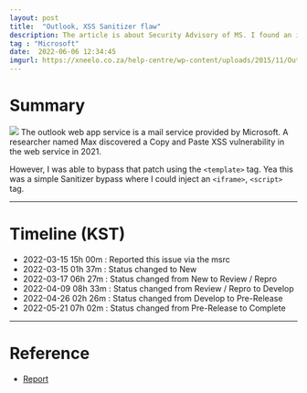 ```yaml
---
layout: post
title:  "Outlook, XSS Sanitizer flaw"
description: The article is about Security Advisory of MS. I found an interesting logic bug while working on mitigation of xss!
tag : "Microsoft"
date:  2022-06-06 12:34:45
imgurl: https://xneelo.co.za/help-centre/wp-content/uploads/2015/11/Outlook-logo.png
---
```

# Summary

![](https://media.discordapp.net/attachments/1324169819637022723/1324169831590658078/image.png?ex=67772cc1&is=6775db41&hm=eb96d8721d6db7bdd17435b4ffdbb0e3b37d9ad1def3e3824f524336becc11d7&=&format=webp&quality=lossless&width=2002&height=65)
The outlook web app service is a mail service provided by Microsoft. A researcher named Max discovered a Copy and Paste XSS vulnerability in the web service in 2021.

However, I was able to bypass that patch using the `<template>` tag. Yea this was a simple Sanitizer bypass where I could inject an `<iframe>`, `<script>` tag.

---
# Timeline (KST)

- 2022-03-15 15h 00m : Reported this issue via the msrc
- 2022-03-15 01h 37m : Status changed to New
- 2022-03-17 06h 27m : Status changed from New to Review / Repro
- 2022-04-09 08h 33m : Status changed from Review / Repro to Develop
- 2022-04-26 02h 26m : Status changed from Develop to Pre-Release
- 2022-05-21 07h 02m : Status changed from Pre-Release to Complete

---
# Reference

- [Report](https://msrc.microsoft.com/submission/VULN-064235)